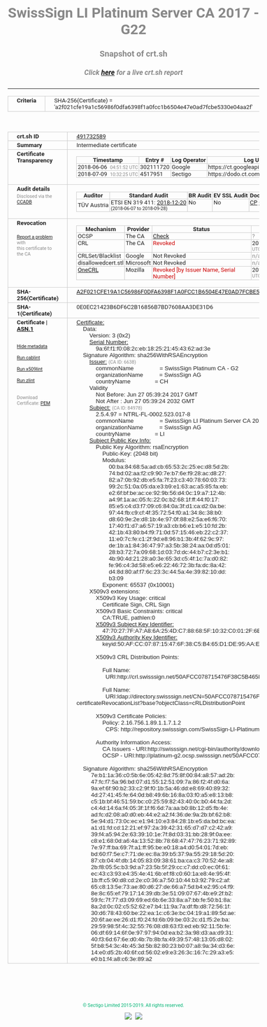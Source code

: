 # SwissSign LI Platinum Server CA 2017 - G22
### Snapshot of crt.sh
##### Click [here](https://crt.sh/?q=A2F021CFE19A1C56986F0DFA6398F1A0FCC1B6504E47E0AD7FCBE5330E04AA2F) for a live crt.sh report

---
<!DOCTYPE HTML PUBLIC "-//W3C//DTD HTML 4.0 Transitional//EN">
<HTML>
<HEAD>
  <META http-equiv="Content-Type" content="text/html; charset=UTF-8">
  <TITLE>crt.sh | a2f021cfe19a1c56986f0dfa6398f1a0fcc1b6504e47e0ad7fcbe5330e04aa2f</TITLE>
  <META name="description" content="Free CT Log Certificate Search Tool from Sectigo (formerly Comodo CA)">
  <META name="keywords" content="crt.sh, CT, Certificate Transparency, Certificate Search, SSL Certificate, Sectigo, Comodo CA">
  <LINK href="//fonts.googleapis.com/css?family=Roboto+Mono|Roboto:400,400i,700,700i" rel="stylesheet">
  <STYLE type="text/css">
    a {
      white-space: nowrap;
    }
    body {
      color: #888888;
      font: 12pt Roboto, sans-serif;
      padding-top: 10px;
      text-align: center
    }
    form {
      margin: 0px
    }
    span {
      border-radius: 10px
    }
    span.heading {
      color: #888888;
      font: 12pt Roboto, sans-serif
    }
    span.title {
      background-color: #00B373;
      color: #FFFFFF;
      font: bold 18pt Roboto, sans-serif;
      padding: 0px 5px
    }
    span.text {
      color: #888888;
      font: 10pt Roboto, sans-serif
    }
    span.whiteongrey {
      background-color: #D9D9D6;
      color: #FFFFFF;
      font: bold 18pt Roboto, sans-serif;
      padding: 0px 5px
    }
    table {
      border-collapse: collapse;
      color: #222222;
      font: 10pt Roboto, sans-serif;
      margin-left: auto;
      margin-right: auto
    }
    table.options {
      border: none;
      margin-left: 10px
    }
    td, th {
      border: 1px solid #CCCCCC;
      padding: 0px 2px;
      text-align: left;
      vertical-align: top
    }
    td.outer, th.outer {
      border: 1px solid #CCCCCC;
      padding: 2px 20px;
      text-align: left
    }
    th.heading {
      color: #888888;
      font: bold italic 12pt Roboto, sans-serif;
      padding: 20px 0px 0px;
      text-align: center
    }
    th.options, td.options {
      border: none;
      vertical-align: middle
    }
    td.text {
      font: 10pt "Roboto Mono", sans-serif;
      padding: 2px 20px
    }
    td.heading {
      border: none;
      color: #888888;
      font: 12pt Roboto, sans-serif;
      padding-top: 20px;
      text-align: center
    }
    table.lint td, th {
      text-align: center
    }
    .button {
      background-color: #00B373;
      border-radius: 10px;
      color: #FFFFFF;
      font: bold 13pt Roboto, sans-serif
    }
    .copyright {
      font: 8pt Roboto, sans-serif;
      color: #00B373
    }
    .input {
      border: 1px solid #888888;
      font-weight: bold;
      text-align: center
    }
    .small {
      font: 8pt Roboto, sans-serif;
      color: #888888
    }
    .error {
      background-color: #FFDFDF;
      color: #CC0000;
      font-weight: bold
    }
    .fatal {
      background-color: #0000AA;
      color: #FFFFFF;
      font-weight: bold
    }
    .notice {
      background-color: #FFFFDF;
      color: #606000
    }
    .warning {
      background-color: #FFEFDF;
      color: #DF6000
    }
  </STYLE>
</HEAD>
<BODY>

<TABLE>
  <TR>
    <TH class="outer">Criteria</TH>
    <TD class="outer">SHA-256(Certificate) = 'a2f021cfe19a1c56986f0dfa6398f1a0fcc1b6504e47e0ad7fcbe5330e04aa2f'</TD>
  </TR>
</TABLE>
<BR>
<TABLE>
  <TR>
    <TH class="outer">crt.sh ID</TH>
    <TD class="outer"><A href="?id=491732589">491732589</A></TD>
  </TR>
  <TR>
    <TH class="outer">Summary</TH>
    <TD class="outer">Intermediate certificate</TD>
  </TR>
  <TR>
    <TH class="outer">Certificate<BR>Transparency</TH>
    <TD class="outer">
<TABLE class="options" style="margin-left:0px">
  <TR>
    <TH>Timestamp</TH>
    <TH>Entry #</TH>
    <TH>Log Operator</TH>
    <TH>Log URL</TH>
  </TR>
  <TR>
    <TD>2018-06-06&nbsp; <FONT class="small">04:51:52 UTC</FONT></TD>
    <TD>302111720</TD>
    <TD>Google</TD>
    <TD>https://ct.googleapis.com/rocketeer</TD>
  </TR>
  <TR>
    <TD>2018-07-09&nbsp; <FONT class="small">10:32:25 UTC</FONT></TD>
    <TD>4517951</TD>
    <TD>Sectigo</TD>
    <TD>https://dodo.ct.comodo.com</TD>
  </TR>
</TABLE>
    </TD>
  </TR>
  <TR>
    <TH class="outer">Audit details<BR>
      <DIV class="small" style="padding-top:3px">Disclosed via the
        <A href="//ccadb-public.secure.force.com/mozilla/PublicAllIntermediateCerts" target="_blank">CCADB</A></DIV>
    </TH>
    <TD class="outer">
<TABLE class="options" style="margin-left:0px">
  <TR>
    <TH>Auditor</TH>
    <TH>Standard Audit</TH>
    <TH>BR Audit</TH>
    <TH>EV SSL Audit</TH>
    <TH>Documents</TH>
    <TH>CCADB</TH>
    <TH>Root Owner / Certificate</TH>
  </TR>
  <TR>
    <TD style="vertical-align:middle">TÜV Austria</TD>
    <TD>ETSI EN 319 411:
      <A href="https://it-tuv.com/wp-content/uploads/2018/12/AA2018122001_Audit_Attestation_TA_CERT__SwissSign_Platinum_G2.pdf" target="_blank">2018-12-20</A>
      <BR><FONT style="font-size:8pt">(2018-06-07 to 2018-09-28)</FONT></TD>
    <TD>No    <TD>No    <TD>
      <A href="http://repository.swisssign.com/SwissSign-Platinum-CP-CPS.pdf" target="blank">CP</A>
      <A href="http://repository.swisssign.com/SwissSign-Platinum-CP-CPS.pdf" target="blank">CPS</A>
    </TD>
    <TD><A href="//ccadb.force.com/0011J00001GSejOQAT" target="_blank">0011J00001GSejOQAT</A></TD>
    <TD><A href="/?id=8986188">SwissSign AG</A></TD>
  </TR>
</TABLE>
    </TD>
  </TR>
  <TR>
    <TH class="outer">Revocation<BR><BR>
      <DIV class="small" style="padding-top:3px"><A href="?id=491732589&opt=problemreporting">Report a problem</A> with<BR>this certificate to the CA</DIV></TH>
    <TD class="outer">
      <TABLE class="options" style="margin-left:0px">
        <TR>
          <TH>Mechanism</TH>
          <TH>Provider</TH>
          <TH>Status</TH>
          <TH>Revocation Date</TH>
          <TH>Last Observed in CRL</TH>
          <TH>Last Checked <SPAN style="color:#CC0000;vertical-align:middle;font-size:70%;font-weight:normal">(Error)</SPAN></TH>
        </TR>
        <TR>
          <TD>OCSP</TD>
          <TD>The CA</TD>
          <TD><A href="?id=491732589&opt=ocsp">Check</A></TD>
          <TD><SPAN style="color:#888888">?</SPAN></TD>
          <TD><SPAN style="color:#888888">n/a</SPAN></TD>
          <TD><SPAN style="color:#888888">?</SPAN></TD>
        </TR>
        <TR>
          <TD>CRL</TD>
          <TD>The CA</TD>
          <TD><SPAN style="color:#CC0000">Revoked</SPAN></TD><TD>2018-11-14&nbsp; <FONT class="small">15:41:38 UTC</FONT></TD><TD>2019-11-06&nbsp; <FONT class="small">17:53:29 UTC</FONT></TD><TD>2019-12-04&nbsp; <FONT class="small">16:18:02 UTC</FONT></TD>
        </TR>
        <TR>
          <TD>CRLSet/Blacklist</TD>
          <TD>Google</TD>
          <TD>Not Revoked</TD>
          <TD><SPAN style="color:#888888">n/a</SPAN></TD>
          <TD><SPAN style="color:#888888">n/a</SPAN></TD>
          <TD><SPAN style="color:#888888">n/a</SPAN></TD>
        </TR>
        <TR>
          <TD>disallowedcert.stl</TD>
          <TD>Microsoft</TD>
          <TD>Not Revoked</TD>
          <TD><SPAN style="color:#888888">n/a</SPAN></TD>
          <TD><SPAN style="color:#888888">n/a</SPAN></TD>
          <TD><SPAN style="color:#888888">n/a</SPAN></TD>
        </TR>
        <TR>
          <TD><A href="/mozilla-onecrl" target="_blank">OneCRL</A></TD>
          <TD>Mozilla</TD>
          <TD><SPAN style="color:#CC0000">Revoked [by Issuer Name, Serial Number]</SPAN></TD><TD>2018-12-07&nbsp; <FONT class="small">09:51:34 UTC</FONT></TD>
          <TD><SPAN style="color:#888888">n/a</SPAN></TD>
          <TD><SPAN style="color:#888888">n/a</SPAN></TD>
        </TR>
      </TABLE>
    </TD>
  </TR>
  <TR>
    <TH class="outer">SHA-256(Certificate)</TH>
    <TD class="outer"><A href="//censys.io/certificates/a2f021cfe19a1c56986f0dfa6398f1a0fcc1b6504e47e0ad7fcbe5330e04aa2f">A2F021CFE19A1C56986F0DFA6398F1A0FCC1B6504E47E0AD7FCBE5330E04AA2F</A></TD>
  </TR>
  <TR>
    <TH class="outer">SHA-1(Certificate)</TH>
    <TD class="outer">0E0EC21423B6DF6C2B16856B7BD7608AA3DE31D6</TD>
  </TR>
  <TR>
    <TH class="outer">Certificate | <A href="?asn1=491732589">ASN.1</A>
      <SPAN class="small"><BR>
      <BR><BR><A href="?id=491732589&opt=nometadata">Hide metadata</A>
      <BR><BR><A href="?id=491732589&opt=cablint">Run cablint</A>
      <BR><BR><A href="?id=491732589&opt=x509lint">Run x509lint</A>
      <BR><BR><A href="?id=491732589&opt=zlint">Run zlint</A>
      <BR><BR><BR>Download Certificate: <A href="?d=491732589">PEM</A>
      </SPAN>
    </TH>
    <TD class="text"><A href="?d=491732589">Certificate:</A><BR>&nbsp;&nbsp;&nbsp;&nbsp;Data:<BR>&nbsp;&nbsp;&nbsp;&nbsp;&nbsp;&nbsp;&nbsp;&nbsp;Version:&nbsp;3&nbsp;(0x2)<BR>&nbsp;&nbsp;&nbsp;&nbsp;&nbsp;&nbsp;&nbsp;&nbsp;<A href="?serial=009a6ff1f0082ceb182521454362ad3e">Serial&nbsp;Number:</A><BR>&nbsp;&nbsp;&nbsp;&nbsp;&nbsp;&nbsp;&nbsp;&nbsp;&nbsp;&nbsp;&nbsp;&nbsp;9a:6f:f1:f0:08:2c:eb:18:25:21:45:43:62:ad:3e<BR>&nbsp;&nbsp;&nbsp;&nbsp;Signature&nbsp;Algorithm:&nbsp;sha256WithRSAEncryption<BR>&nbsp;&nbsp;&nbsp;&nbsp;&nbsp;&nbsp;&nbsp;&nbsp;<A href="?caid=6638">Issuer:</A> <SPAN class="small">(CA ID: 6638)</SPAN><BR>&nbsp;&nbsp;&nbsp;&nbsp;&nbsp;&nbsp;&nbsp;&nbsp;&nbsp;&nbsp;&nbsp;&nbsp;commonName&nbsp;&nbsp;&nbsp;&nbsp;&nbsp;&nbsp;&nbsp;&nbsp;&nbsp;&nbsp;&nbsp;&nbsp;&nbsp;&nbsp;&nbsp;&nbsp;=&nbsp;SwissSign&nbsp;Platinum&nbsp;CA&nbsp;-&nbsp;G2<BR>&nbsp;&nbsp;&nbsp;&nbsp;&nbsp;&nbsp;&nbsp;&nbsp;&nbsp;&nbsp;&nbsp;&nbsp;organizationName&nbsp;&nbsp;&nbsp;&nbsp;&nbsp;&nbsp;&nbsp;&nbsp;&nbsp;&nbsp;=&nbsp;SwissSign&nbsp;AG<BR>&nbsp;&nbsp;&nbsp;&nbsp;&nbsp;&nbsp;&nbsp;&nbsp;&nbsp;&nbsp;&nbsp;&nbsp;countryName&nbsp;&nbsp;&nbsp;&nbsp;&nbsp;&nbsp;&nbsp;&nbsp;&nbsp;&nbsp;&nbsp;&nbsp;&nbsp;&nbsp;&nbsp;=&nbsp;CH<BR>&nbsp;&nbsp;&nbsp;&nbsp;&nbsp;&nbsp;&nbsp;&nbsp;Validity<BR>&nbsp;&nbsp;&nbsp;&nbsp;&nbsp;&nbsp;&nbsp;&nbsp;&nbsp;&nbsp;&nbsp;&nbsp;Not&nbsp;Before:&nbsp;Jun&nbsp;27&nbsp;05:39:24&nbsp;2017&nbsp;GMT<BR>&nbsp;&nbsp;&nbsp;&nbsp;&nbsp;&nbsp;&nbsp;&nbsp;&nbsp;&nbsp;&nbsp;&nbsp;Not&nbsp;After&nbsp;:&nbsp;Jun&nbsp;27&nbsp;05:39:24&nbsp;2032&nbsp;GMT<BR>&nbsp;&nbsp;&nbsp;&nbsp;&nbsp;&nbsp;&nbsp;&nbsp;<A href="?caid=84978">Subject:</A> <SPAN class="small">(CA ID: 84978)</SPAN><BR>&nbsp;&nbsp;&nbsp;&nbsp;&nbsp;&nbsp;&nbsp;&nbsp;&nbsp;&nbsp;&nbsp;&nbsp;2.5.4.97&nbsp;=&nbsp;NTRL-FL-0002.523.017-8<BR>&nbsp;&nbsp;&nbsp;&nbsp;&nbsp;&nbsp;&nbsp;&nbsp;&nbsp;&nbsp;&nbsp;&nbsp;commonName&nbsp;&nbsp;&nbsp;&nbsp;&nbsp;&nbsp;&nbsp;&nbsp;&nbsp;&nbsp;&nbsp;&nbsp;&nbsp;&nbsp;&nbsp;&nbsp;=&nbsp;SwissSign&nbsp;LI&nbsp;Platinum&nbsp;Server&nbsp;CA&nbsp;2017&nbsp;-&nbsp;G22<BR>&nbsp;&nbsp;&nbsp;&nbsp;&nbsp;&nbsp;&nbsp;&nbsp;&nbsp;&nbsp;&nbsp;&nbsp;organizationName&nbsp;&nbsp;&nbsp;&nbsp;&nbsp;&nbsp;&nbsp;&nbsp;&nbsp;&nbsp;=&nbsp;SwissSign&nbsp;AG<BR>&nbsp;&nbsp;&nbsp;&nbsp;&nbsp;&nbsp;&nbsp;&nbsp;&nbsp;&nbsp;&nbsp;&nbsp;countryName&nbsp;&nbsp;&nbsp;&nbsp;&nbsp;&nbsp;&nbsp;&nbsp;&nbsp;&nbsp;&nbsp;&nbsp;&nbsp;&nbsp;&nbsp;=&nbsp;LI<BR>&nbsp;&nbsp;&nbsp;&nbsp;&nbsp;&nbsp;&nbsp;&nbsp;<A href="?spkisha256=0ebd6b0b9a8fe009ca5d0d7a3152df03680bb82173bbd15330c8fd6fce3f0ada">Subject&nbsp;Public&nbsp;Key&nbsp;Info:</A><BR>&nbsp;&nbsp;&nbsp;&nbsp;&nbsp;&nbsp;&nbsp;&nbsp;&nbsp;&nbsp;&nbsp;&nbsp;Public&nbsp;Key&nbsp;Algorithm:&nbsp;rsaEncryption<BR>&nbsp;&nbsp;&nbsp;&nbsp;&nbsp;&nbsp;&nbsp;&nbsp;&nbsp;&nbsp;&nbsp;&nbsp;&nbsp;&nbsp;&nbsp;&nbsp;Public-Key:&nbsp;(2048&nbsp;bit)<BR>&nbsp;&nbsp;&nbsp;&nbsp;&nbsp;&nbsp;&nbsp;&nbsp;&nbsp;&nbsp;&nbsp;&nbsp;&nbsp;&nbsp;&nbsp;&nbsp;Modulus:<BR>&nbsp;&nbsp;&nbsp;&nbsp;&nbsp;&nbsp;&nbsp;&nbsp;&nbsp;&nbsp;&nbsp;&nbsp;&nbsp;&nbsp;&nbsp;&nbsp;&nbsp;&nbsp;&nbsp;&nbsp;00:ba:84:68:5a:ad:cb:65:53:2c:25:ec:d8:5d:2b:<BR>&nbsp;&nbsp;&nbsp;&nbsp;&nbsp;&nbsp;&nbsp;&nbsp;&nbsp;&nbsp;&nbsp;&nbsp;&nbsp;&nbsp;&nbsp;&nbsp;&nbsp;&nbsp;&nbsp;&nbsp;74:bd:02:aa:f2:c9:90:7e:b7:6e:f9:28:ac:d8:27:<BR>&nbsp;&nbsp;&nbsp;&nbsp;&nbsp;&nbsp;&nbsp;&nbsp;&nbsp;&nbsp;&nbsp;&nbsp;&nbsp;&nbsp;&nbsp;&nbsp;&nbsp;&nbsp;&nbsp;&nbsp;82:a7:0b:92:db:e5:fa:7f:23:c3:40:78:60:03:73:<BR>&nbsp;&nbsp;&nbsp;&nbsp;&nbsp;&nbsp;&nbsp;&nbsp;&nbsp;&nbsp;&nbsp;&nbsp;&nbsp;&nbsp;&nbsp;&nbsp;&nbsp;&nbsp;&nbsp;&nbsp;99:2c:51:0a:05:da:e3:b9:e1:63:ac:a5:85:fa:eb:<BR>&nbsp;&nbsp;&nbsp;&nbsp;&nbsp;&nbsp;&nbsp;&nbsp;&nbsp;&nbsp;&nbsp;&nbsp;&nbsp;&nbsp;&nbsp;&nbsp;&nbsp;&nbsp;&nbsp;&nbsp;e2:6f:bf:be:ac:ce:92:9b:56:d4:0c:19:a7:12:4b:<BR>&nbsp;&nbsp;&nbsp;&nbsp;&nbsp;&nbsp;&nbsp;&nbsp;&nbsp;&nbsp;&nbsp;&nbsp;&nbsp;&nbsp;&nbsp;&nbsp;&nbsp;&nbsp;&nbsp;&nbsp;a4:9f:1a:ac:05:fc:22:0c:b2:68:1f:ff:44:f0:17:<BR>&nbsp;&nbsp;&nbsp;&nbsp;&nbsp;&nbsp;&nbsp;&nbsp;&nbsp;&nbsp;&nbsp;&nbsp;&nbsp;&nbsp;&nbsp;&nbsp;&nbsp;&nbsp;&nbsp;&nbsp;85:e5:c4:d3:f7:09:c6:84:0a:3f:d1:ca:d2:0a:be:<BR>&nbsp;&nbsp;&nbsp;&nbsp;&nbsp;&nbsp;&nbsp;&nbsp;&nbsp;&nbsp;&nbsp;&nbsp;&nbsp;&nbsp;&nbsp;&nbsp;&nbsp;&nbsp;&nbsp;&nbsp;97:44:fb:c9:cf:4f:35:72:54:f0:a1:34:8c:38:b0:<BR>&nbsp;&nbsp;&nbsp;&nbsp;&nbsp;&nbsp;&nbsp;&nbsp;&nbsp;&nbsp;&nbsp;&nbsp;&nbsp;&nbsp;&nbsp;&nbsp;&nbsp;&nbsp;&nbsp;&nbsp;d8:60:9e:2e:d8:1b:4e:97:0f:88:e2:5a:e6:f6:70:<BR>&nbsp;&nbsp;&nbsp;&nbsp;&nbsp;&nbsp;&nbsp;&nbsp;&nbsp;&nbsp;&nbsp;&nbsp;&nbsp;&nbsp;&nbsp;&nbsp;&nbsp;&nbsp;&nbsp;&nbsp;17:40:f1:d7:a6:57:19:a3:cb:b6:e1:e5:10:fd:2b:<BR>&nbsp;&nbsp;&nbsp;&nbsp;&nbsp;&nbsp;&nbsp;&nbsp;&nbsp;&nbsp;&nbsp;&nbsp;&nbsp;&nbsp;&nbsp;&nbsp;&nbsp;&nbsp;&nbsp;&nbsp;42:1b:43:80:b4:f9:71:0d:57:15:46:eb:22:c2:37:<BR>&nbsp;&nbsp;&nbsp;&nbsp;&nbsp;&nbsp;&nbsp;&nbsp;&nbsp;&nbsp;&nbsp;&nbsp;&nbsp;&nbsp;&nbsp;&nbsp;&nbsp;&nbsp;&nbsp;&nbsp;11:e0:7c:fe:c1:2f:9d:e8:96:b1:3b:4f:62:9c:97:<BR>&nbsp;&nbsp;&nbsp;&nbsp;&nbsp;&nbsp;&nbsp;&nbsp;&nbsp;&nbsp;&nbsp;&nbsp;&nbsp;&nbsp;&nbsp;&nbsp;&nbsp;&nbsp;&nbsp;&nbsp;de:1b:a1:84:36:47:97:a3:5b:38:24:aa:0d:d5:01:<BR>&nbsp;&nbsp;&nbsp;&nbsp;&nbsp;&nbsp;&nbsp;&nbsp;&nbsp;&nbsp;&nbsp;&nbsp;&nbsp;&nbsp;&nbsp;&nbsp;&nbsp;&nbsp;&nbsp;&nbsp;28:b3:72:7a:09:68:1d:03:7d:dc:44:b7:c2:3e:b1:<BR>&nbsp;&nbsp;&nbsp;&nbsp;&nbsp;&nbsp;&nbsp;&nbsp;&nbsp;&nbsp;&nbsp;&nbsp;&nbsp;&nbsp;&nbsp;&nbsp;&nbsp;&nbsp;&nbsp;&nbsp;4b:90:4d:21:28:a0:3e:65:3d:c5:4f:1c:7a:d0:82:<BR>&nbsp;&nbsp;&nbsp;&nbsp;&nbsp;&nbsp;&nbsp;&nbsp;&nbsp;&nbsp;&nbsp;&nbsp;&nbsp;&nbsp;&nbsp;&nbsp;&nbsp;&nbsp;&nbsp;&nbsp;fe:96:c4:3d:58:e5:e6:22:46:72:3b:fa:dc:8a:42:<BR>&nbsp;&nbsp;&nbsp;&nbsp;&nbsp;&nbsp;&nbsp;&nbsp;&nbsp;&nbsp;&nbsp;&nbsp;&nbsp;&nbsp;&nbsp;&nbsp;&nbsp;&nbsp;&nbsp;&nbsp;d4:8d:80:af:f7:6c:23:3c:44:5a:4e:39:82:10:dd:<BR>&nbsp;&nbsp;&nbsp;&nbsp;&nbsp;&nbsp;&nbsp;&nbsp;&nbsp;&nbsp;&nbsp;&nbsp;&nbsp;&nbsp;&nbsp;&nbsp;&nbsp;&nbsp;&nbsp;&nbsp;b3:09<BR>&nbsp;&nbsp;&nbsp;&nbsp;&nbsp;&nbsp;&nbsp;&nbsp;&nbsp;&nbsp;&nbsp;&nbsp;&nbsp;&nbsp;&nbsp;&nbsp;Exponent:&nbsp;65537&nbsp;(0x10001)<BR>&nbsp;&nbsp;&nbsp;&nbsp;&nbsp;&nbsp;&nbsp;&nbsp;X509v3&nbsp;extensions:<BR>&nbsp;&nbsp;&nbsp;&nbsp;&nbsp;&nbsp;&nbsp;&nbsp;&nbsp;&nbsp;&nbsp;&nbsp;X509v3&nbsp;Key&nbsp;Usage:&nbsp;critical<BR>&nbsp;&nbsp;&nbsp;&nbsp;&nbsp;&nbsp;&nbsp;&nbsp;&nbsp;&nbsp;&nbsp;&nbsp;&nbsp;&nbsp;&nbsp;&nbsp;Certificate&nbsp;Sign,&nbsp;CRL&nbsp;Sign<BR>&nbsp;&nbsp;&nbsp;&nbsp;&nbsp;&nbsp;&nbsp;&nbsp;&nbsp;&nbsp;&nbsp;&nbsp;X509v3&nbsp;Basic&nbsp;Constraints:&nbsp;critical<BR>&nbsp;&nbsp;&nbsp;&nbsp;&nbsp;&nbsp;&nbsp;&nbsp;&nbsp;&nbsp;&nbsp;&nbsp;&nbsp;&nbsp;&nbsp;&nbsp;CA:TRUE,&nbsp;pathlen:0<BR>&nbsp;&nbsp;&nbsp;&nbsp;&nbsp;&nbsp;&nbsp;&nbsp;&nbsp;&nbsp;&nbsp;&nbsp;<A href="?ski=4770277fa7a86a254dc788685f1032c0012f6bd8">X509v3&nbsp;Subject&nbsp;Key&nbsp;Identifier:</A><BR>&nbsp;&nbsp;&nbsp;&nbsp;&nbsp;&nbsp;&nbsp;&nbsp;&nbsp;&nbsp;&nbsp;&nbsp;&nbsp;&nbsp;&nbsp;&nbsp;47:70:27:7F:A7:A8:6A:25:4D:C7:88:68:5F:10:32:C0:01:2F:6B:D8<BR>&nbsp;&nbsp;&nbsp;&nbsp;&nbsp;&nbsp;&nbsp;&nbsp;&nbsp;&nbsp;&nbsp;&nbsp;<A href="?ski=50afcc078715476f38c5b465d1de95aae9df9ccc">X509v3&nbsp;Authority&nbsp;Key&nbsp;Identifier:</A><BR>&nbsp;&nbsp;&nbsp;&nbsp;&nbsp;&nbsp;&nbsp;&nbsp;&nbsp;&nbsp;&nbsp;&nbsp;&nbsp;&nbsp;&nbsp;&nbsp;keyid:50:AF:CC:07:87:15:47:6F:38:C5:B4:65:D1:DE:95:AA:E9:DF:9C:CC<BR><BR>&nbsp;&nbsp;&nbsp;&nbsp;&nbsp;&nbsp;&nbsp;&nbsp;&nbsp;&nbsp;&nbsp;&nbsp;X509v3&nbsp;CRL&nbsp;Distribution&nbsp;Points:&nbsp;<BR><BR>&nbsp;&nbsp;&nbsp;&nbsp;&nbsp;&nbsp;&nbsp;&nbsp;&nbsp;&nbsp;&nbsp;&nbsp;&nbsp;&nbsp;&nbsp;&nbsp;Full&nbsp;Name:<BR>&nbsp;&nbsp;&nbsp;&nbsp;&nbsp;&nbsp;&nbsp;&nbsp;&nbsp;&nbsp;&nbsp;&nbsp;&nbsp;&nbsp;&nbsp;&nbsp;&nbsp;&nbsp;URI:http://crl.swisssign.net/50AFCC078715476F38C5B465D1DE95AAE9DF9CCC<BR><BR>&nbsp;&nbsp;&nbsp;&nbsp;&nbsp;&nbsp;&nbsp;&nbsp;&nbsp;&nbsp;&nbsp;&nbsp;&nbsp;&nbsp;&nbsp;&nbsp;Full&nbsp;Name:<BR>&nbsp;&nbsp;&nbsp;&nbsp;&nbsp;&nbsp;&nbsp;&nbsp;&nbsp;&nbsp;&nbsp;&nbsp;&nbsp;&nbsp;&nbsp;&nbsp;&nbsp;&nbsp;URI:ldap://directory.swisssign.net/CN=50AFCC078715476F38C5B465D1DE95AAE9DF9CCC%2CO=SwissSign%2CC=CH?certificateRevocationList?base?objectClass=cRLDistributionPoint<BR><BR>&nbsp;&nbsp;&nbsp;&nbsp;&nbsp;&nbsp;&nbsp;&nbsp;&nbsp;&nbsp;&nbsp;&nbsp;X509v3&nbsp;Certificate&nbsp;Policies:&nbsp;<BR>&nbsp;&nbsp;&nbsp;&nbsp;&nbsp;&nbsp;&nbsp;&nbsp;&nbsp;&nbsp;&nbsp;&nbsp;&nbsp;&nbsp;&nbsp;&nbsp;Policy:&nbsp;2.16.756.1.89.1.1.7.1.2<BR>&nbsp;&nbsp;&nbsp;&nbsp;&nbsp;&nbsp;&nbsp;&nbsp;&nbsp;&nbsp;&nbsp;&nbsp;&nbsp;&nbsp;&nbsp;&nbsp;&nbsp;&nbsp;CPS:&nbsp;http://repository.swisssign.com/SwissSign-LI-Platinum-CP-CPS.pdf<BR><BR>&nbsp;&nbsp;&nbsp;&nbsp;&nbsp;&nbsp;&nbsp;&nbsp;&nbsp;&nbsp;&nbsp;&nbsp;Authority&nbsp;Information&nbsp;Access:&nbsp;<BR>&nbsp;&nbsp;&nbsp;&nbsp;&nbsp;&nbsp;&nbsp;&nbsp;&nbsp;&nbsp;&nbsp;&nbsp;&nbsp;&nbsp;&nbsp;&nbsp;CA&nbsp;Issuers&nbsp;-&nbsp;URI:http://swisssign.net/cgi-bin/authority/download/50AFCC078715476F38C5B465D1DE95AAE9DF9CCC<BR>&nbsp;&nbsp;&nbsp;&nbsp;&nbsp;&nbsp;&nbsp;&nbsp;&nbsp;&nbsp;&nbsp;&nbsp;&nbsp;&nbsp;&nbsp;&nbsp;OCSP&nbsp;-&nbsp;URI:http://platinum-g2.ocsp.swisssign.net/50AFCC078715476F38C5B465D1DE95AAE9DF9CCC<BR><BR>&nbsp;&nbsp;&nbsp;&nbsp;Signature&nbsp;Algorithm:&nbsp;sha256WithRSAEncryption<BR>&nbsp;&nbsp;&nbsp;&nbsp;&nbsp;&nbsp;&nbsp;&nbsp;&nbsp;7e:b1:1a:36:c0:5b:6e:05:42:8d:75:8f:00:84:a8:57:ad:2b:<BR>&nbsp;&nbsp;&nbsp;&nbsp;&nbsp;&nbsp;&nbsp;&nbsp;&nbsp;47:fc:f7:5a:96:bd:07:d1:55:12:51:09:7a:86:f2:4f:d0:6a:<BR>&nbsp;&nbsp;&nbsp;&nbsp;&nbsp;&nbsp;&nbsp;&nbsp;&nbsp;9a:ef:6f:90:b2:33:c2:9f:f0:1b:5a:46:dd:e8:69:40:89:32:<BR>&nbsp;&nbsp;&nbsp;&nbsp;&nbsp;&nbsp;&nbsp;&nbsp;&nbsp;4d:27:41:45:fe:64:0d:b8:49:6b:16:8a:03:f0:a5:e8:13:b8:<BR>&nbsp;&nbsp;&nbsp;&nbsp;&nbsp;&nbsp;&nbsp;&nbsp;&nbsp;c5:1b:bf:46:51:59:bc:c0:25:59:82:43:40:0c:b0:44:fa:2d:<BR>&nbsp;&nbsp;&nbsp;&nbsp;&nbsp;&nbsp;&nbsp;&nbsp;&nbsp;c4:4d:14:6a:f4:05:3f:1f:f6:6d:7a:aa:b0:8b:12:d5:fb:4e:<BR>&nbsp;&nbsp;&nbsp;&nbsp;&nbsp;&nbsp;&nbsp;&nbsp;&nbsp;ad:fc:d2:08:a0:d0:eb:44:e2:a2:f4:36:de:9a:2b:bf:62:b8:<BR>&nbsp;&nbsp;&nbsp;&nbsp;&nbsp;&nbsp;&nbsp;&nbsp;&nbsp;5e:94:d1:73:0c:ec:e1:94:10:e3:84:28:1b:e5:da:bd:bc:ea:<BR>&nbsp;&nbsp;&nbsp;&nbsp;&nbsp;&nbsp;&nbsp;&nbsp;&nbsp;a1:d1:fd:cd:12:21:ef:97:2a:39:42:31:65:d7:d7:c2:42:a9:<BR>&nbsp;&nbsp;&nbsp;&nbsp;&nbsp;&nbsp;&nbsp;&nbsp;&nbsp;39:f4:a5:94:2e:63:39:10:1e:7f:8d:03:31:bb:28:9f:0a:ee:<BR>&nbsp;&nbsp;&nbsp;&nbsp;&nbsp;&nbsp;&nbsp;&nbsp;&nbsp;c8:e1:68:0d:a6:4a:13:52:8b:78:68:47:47:76:23:71:92:89:<BR>&nbsp;&nbsp;&nbsp;&nbsp;&nbsp;&nbsp;&nbsp;&nbsp;&nbsp;7e:97:ff:ba:69:7f:a1:ff:95:be:e0:18:a4:d0:54:01:7d:eb:<BR>&nbsp;&nbsp;&nbsp;&nbsp;&nbsp;&nbsp;&nbsp;&nbsp;&nbsp;bd:60:f7:5e:c7:71:de:ec:8a:39:b5:37:9a:55:29:18:5d:20:<BR>&nbsp;&nbsp;&nbsp;&nbsp;&nbsp;&nbsp;&nbsp;&nbsp;&nbsp;87:cb:04:4f:db:14:05:83:09:38:61:ba:ca:c3:70:52:4e:a8:<BR>&nbsp;&nbsp;&nbsp;&nbsp;&nbsp;&nbsp;&nbsp;&nbsp;&nbsp;2b:f8:05:5c:b3:9d:a7:23:5b:5f:29:cc:c7:dd:c0:ec:0f:61:<BR>&nbsp;&nbsp;&nbsp;&nbsp;&nbsp;&nbsp;&nbsp;&nbsp;&nbsp;ec:43:c3:93:e4:35:4e:41:6b:ef:f8:c0:60:1a:e8:4e:95:4f:<BR>&nbsp;&nbsp;&nbsp;&nbsp;&nbsp;&nbsp;&nbsp;&nbsp;&nbsp;1b:ff:c5:90:d8:cd:2e:c0:36:a7:50:10:44:b3:92:79:c2:af:<BR>&nbsp;&nbsp;&nbsp;&nbsp;&nbsp;&nbsp;&nbsp;&nbsp;&nbsp;65:c8:13:5e:73:ae:80:d6:27:de:66:a7:5d:b4:e2:95:c4:f9:<BR>&nbsp;&nbsp;&nbsp;&nbsp;&nbsp;&nbsp;&nbsp;&nbsp;&nbsp;8e:8c:65:ef:79:17:14:39:db:3e:51:09:07:67:4b:e9:2f:b2:<BR>&nbsp;&nbsp;&nbsp;&nbsp;&nbsp;&nbsp;&nbsp;&nbsp;&nbsp;59:fc:7f:77:d3:09:69:ed:6b:6e:33:8a:a7:bb:fe:50:b1:8a:<BR>&nbsp;&nbsp;&nbsp;&nbsp;&nbsp;&nbsp;&nbsp;&nbsp;&nbsp;8a:2d:0c:02:c5:52:62:e7:b4:11:9a:7a:df:fb:d8:72:56:1f:<BR>&nbsp;&nbsp;&nbsp;&nbsp;&nbsp;&nbsp;&nbsp;&nbsp;&nbsp;30:d6:78:43:60:be:22:ea:1c:c6:3e:bc:04:19:a1:89:5d:ae:<BR>&nbsp;&nbsp;&nbsp;&nbsp;&nbsp;&nbsp;&nbsp;&nbsp;&nbsp;20:6f:ae:ee:26:d1:f0:24:fd:6b:09:be:03:2c:d1:f5:2e:ba:<BR>&nbsp;&nbsp;&nbsp;&nbsp;&nbsp;&nbsp;&nbsp;&nbsp;&nbsp;29:59:98:5f:4c:32:55:76:08:d8:63:f3:ed:eb:92:11:5b:fe:<BR>&nbsp;&nbsp;&nbsp;&nbsp;&nbsp;&nbsp;&nbsp;&nbsp;&nbsp;06:df:69:14:6f:0e:97:97:94:0d:ea:b2:3a:98:d3:aa:d9:31:<BR>&nbsp;&nbsp;&nbsp;&nbsp;&nbsp;&nbsp;&nbsp;&nbsp;&nbsp;40:f3:6d:67:6e:d0:4b:7b:8b:fa:49:39:57:48:13:05:d8:02:<BR>&nbsp;&nbsp;&nbsp;&nbsp;&nbsp;&nbsp;&nbsp;&nbsp;&nbsp;5f:b8:54:3c:4b:45:3d:5b:82:80:23:b0:07:a8:9a:34:d3:6e:<BR>&nbsp;&nbsp;&nbsp;&nbsp;&nbsp;&nbsp;&nbsp;&nbsp;&nbsp;14:e0:d5:2b:40:6f:cd:56:02:e9:e3:26:3c:16:7c:29:a3:e5:<BR>&nbsp;&nbsp;&nbsp;&nbsp;&nbsp;&nbsp;&nbsp;&nbsp;&nbsp;e0:b1:f4:a8:c6:3e:89:a2<BR>    </TD>
  </TR>
</TABLE>

  <BR><BR><BR>

  <P class="copyright">&copy; Sectigo Limited 2015-2019. All rights reserved.</P>
  <DIV>
    <A href="https://sectigo.com/"><IMG src="/sectigo_s.png"></A>
    &nbsp;<A href="https://github.com/crtsh"><IMG src="/GitHub-Mark-32px.png"></A>
  </DIV>
</BODY>
</HTML>
